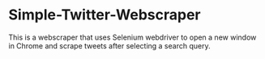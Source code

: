 # Simple-Twitter-Webscraper
This is a webscraper that uses Selenium webdriver to open a new window in Chrome and scrape tweets after selecting a search query.

